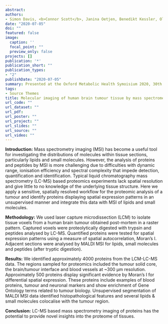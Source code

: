 ```yaml
---
abstract: 
authors:
- Simon Davis, <b>Connor Scott</b>, Janina Oetjen, Benedikt Kessler, Olaf Ansorge, Roman Fischer
date: "2020-07-05"
doi: ""
featured: false
image:
  caption: ''
  focal_point: ""
  preview_only: false
projects: []
publication: '*'
publication_short: ""
publication_types:
- "2"
publishDate: "2020-07-05"
summary: Presented at the Oxford Metabolic Health Symoisium 2020, 30th June – 3rd July 2020. <b><i>Abstract</i></b>
tags:
- Source Themes
title: Molecular imaging of human brain tumour tissue by mass spectrometry
url_code: ""
url_dataset: ""
url_pdf: 
url_poster: ""
url_project: ""
url_slides: ""
url_source: ""
url_video: ""
---
```



<b>Introduction:</b> Mass spectrometry imaging (MSI) has become a useful tool for investigating the distributions of molecules within tissue sections, particularly lipids and small molecules. However, the analysis of proteins and peptides by MSI is more challenging due to difficulties with dynamic range, ionisation efficiency and spectral complexity that impede detection, quantification and identification. Typical liquid chromatography mass spectrometry (LC-MS) based proteomics experiments lack spatial resolution and give little to no knowledge of the underlying tissue structure. Here we apply a sensitive, spatially resolved workflow for the proteomic analysis of a tumour and identify proteins displaying spatial expression patterns in an unsupervised manner and integrate this data with MSI of lipids and small molecules.

<b>Methodology:</b> We used laser capture microdissection (LCM) to isolate tissue voxels from a human brain tumour obtained post-mortem in a raster pattern. Captured voxels were proteolytically digested with trypsin and peptides analysed by LC-MS. Quantified proteins were tested for spatial expression patterns using a measure of spatial autocorrelation, Moran’s I. Adjacent sections were analysed by MALDI MSI for lipids, small molecules and peptides (after tryptic digestion).

<b>Results:</b> We identified approximately 4000 proteins from the LCM-LC-MS data. The regions sampled for proteomics included the tumour solid core, the brain/tumour interface and blood vessels at ~300 µm resolution. Approximately 500 proteins display significant evidence by Moran’s I for differential spatial expression. These proteins include examples of blood proteins, tumour and neuronal markers and show enrichment of Gene Ontology terms related to tumour biology. Unsupervised segmentation of MALDI MSI data identified histopathological features and several lipids & small molecules colocalise with the tumour region.

<b>Conclusion:</b> LC-MS based mass spectrometry imaging of proteins has the potential to provide novel insights into the proteome of tissues.